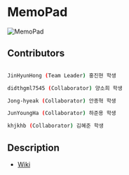 MemoPad
=============
![MemoPad](https://1.bp.blogspot.com/-Sv0IZCRnNT8/YL8jBT28edI/AAAAAAAABYc/Jq5Z5rIJ8OYYVvhmZhlAZmFy2My84-sbACLcBGAsYHQ/s840/%25EB%25AC%25B4%25EC%25A0%259C.png)

Contributors
-------------

```sh

JinHyunHong (Team Leader) 홍진현 학생

didthgml7545 (Collaborator) 양소희 학생

Jong-hyeak (Collaborator) 안종혁 학생

JunYoungHa (Collaborator) 하준용 학생

khjkhb (Collaborator) 김혜준 학생
```

Description
-------------
* [Wiki](https://github.com/JinHyunHong/MemoPad/wiki)




